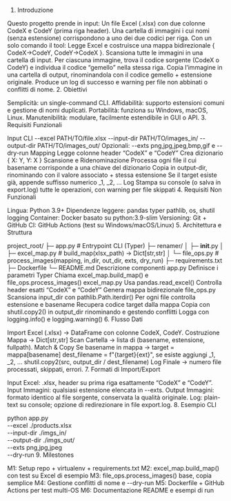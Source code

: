 1. Introduzione

Questo progetto prende in input:
Un file Excel (.xlsx) con due colonne CodeX e CodeY (prima riga header).
Una cartella di immagini i cui nomi (senza estensione) corrispondono a uno dei due codici per riga.
Con un solo comando il tool:
Legge Excel e costruisce una mappa bidirezionale { CodeX→CodeY, CodeY→CodeX }.
Scansiona tutte le immagini in una cartella di input.
Per ciascuna immagine, trova il codice sorgente (CodeX o CodeY) e individua il codice “gemello” nella stessa riga.
Copia l’immagine in una cartella di output, rinominandola con il codice gemello + estensione originale.
Produce un log di successo e warning per file non abbinati o conflitti di nome.
2. Obiettivi

Semplicità: un single-command CLI.
Affidabilità: supporto estensioni comuni e gestione di nomi duplicati.
Portabilità: funziona su Windows, macOS, Linux.
Manutenibilità: modulare, facilmente estendibile in GUI o API.
3. Requisiti Funzionali

Input CLI
--excel PATH/TO/file.xlsx
--input-dir PATH/TO/images_in/
--output-dir PATH/TO/images_out/
Opzionali: --exts png,jpg,jpeg,bmp,gif e --dry-run
Mapping
Legge colonne header “CodeX” e “CodeY”
Crea dizionario { X: Y, Y: X }
Scansione e Ridenominazione
Processa ogni file il cui basename corrisponde a una chiave del dizionario
Copia in output-dir, rinominando con il valore associato + stessa estensione
Se il target esiste già, appende suffisso numerico _1, _2, …
Log
Stampa su console (o salva in export.log) tutte le operazioni, con warning per file skippati
4. Requisiti Non Funzionali

Lingua: Python 3.9+
Dipendenze leggere:
pandas
typer
pathlib, os, shutil
logging
Container: Docker basato su python:3.9-slim
Versioning: Git + GitHub
CI: GitHub Actions (test su Windows/macOS/Linux)
5. Architettura e Struttura

project_root/
├─ app.py               # Entrypoint CLI (Typer)
├─ renamer/
│   ├─ __init__.py
│   ├─ excel_map.py     # build_map(xlsx_path) → Dict[str,str]
│   └─ file_ops.py      # process_images(mapping, in_dir, out_dir, exts, dry_run)
├─ requirements.txt
├─ Dockerfile
└─ README.md
Descrizione componenti
app.py
Definisce i parametri Typer
Chiama excel_map.build_map() e file_ops.process_images()
excel_map.py
Usa pandas.read_excel()
Controlla header esatti “CodeX” e “CodeY”
Genera mappa bidirezionale
file_ops.py
Scansiona input_dir con pathlib.Path.iterdir()
Per ogni file controlla estensione e basename
Recupera codice target dalla mappa
Copia con shutil.copy2() in output_dir rinominando e gestendo conflitti
Logga con logging.info() e logging.warning()
6. Flusso Dati

Import Excel (.xlsx) → DataFrame con colonne CodeX, CodeY.
Costruzione Mappa → Dict[str,str]
Scan Cartella → lista di (basename, estensione, fullpath).
Match & Copy
Se basename in mappa → target = mappa[basename]
dest_filename = f"{target}{ext}", se esiste aggiungi _1, _2, …
shutil.copy2(src, output_dir / dest_filename)
Log Finale → numero file processati, skippati, errori.
7. Formati di Import/Export

Input Excel: .xlsx, header su prima riga esattamente “CodeX” e “CodeY”.
Input Immagini: qualsiasi estensione elencata in --exts.
Output Immagini: formato identico al file sorgente, conservata la qualità originale.
Log: plain-text su console; opzione di redirezionare in file export.log.
8. Esempio CLI

python app.py \
  --excel ./products.xlsx \
  --input-dir ./imgs_in/ \
  --output-dir ./imgs_out/ \
  --exts png,jpg,jpeg \
  --dry-run
9. Milestones

M1: Setup repo + virtualenv + requirements.txt
M2: excel_map.build_map() con test su Excel di esempio
M3: file_ops.process_images() base, copia semplice
M4: Gestione conflitti di nome e --dry-run
M5: Dockerfile + GitHub Actions per test multi-OS
M6: Documentazione README e esempi di run